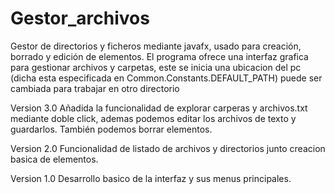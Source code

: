 # Gestor_archivos
Gestor de directorios y ficheros mediante javafx, usado para creación, borrado y edición de elementos. El programa ofrece una interfaz grafica para gestionar archivos y carpetas, este se inicia una ubicacion del pc (dicha esta especificada en Common.Constants.DEFAULT_PATH) puede ser cambiada para trabajar en otro directorio

Version 3.0 Añadida la funcionalidad de explorar carperas y archivos.txt mediante doble click, ademas podemos editar los archivos de texto y guardarlos. También podemos borrar elementos.

Version 2.0 Funcionalidad de listado de archivos y directorios junto creacion basica de elementos.

Version 1.0 Desarrollo basico de la interfaz y sus menus principales.
